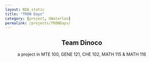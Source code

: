 ```yaml
---
layout: BDA_static
title: "TRON Days"
category: [project, UWaterloo]
permalink: /projects/TRONDays/
---
```

<header><h2>Team Dinoco</h2>
<p>a project in MTE 100, GENE 121, CHE 102, MATH 115 & MATH 116</p></header>